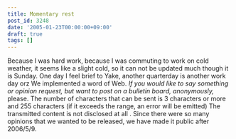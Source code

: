 ```yaml
---
title: Momentary rest
post_id: 3248
date: '2005-01-23T00:00:00+09:00'
draft: true
tags: []
---
```


Because I was hard work, because I was commuting to work on cold weather, it seems like a slight cold, so it can not be updated much though it is Sunday. One day I feel brief to Yake, another quarterday is another work day orz We implemented a word of Web. _If you would like to say something or opinion request, but want to post on a bulletin board, anonymously,_ please. The number of characters that can be sent is 3 characters or more and 255 characters (if it exceeds the range, an error will be emitted) The transmitted content is not disclosed at all . Since there were so many opinions that we wanted to be released, we have made it public after 2006/5/9.

